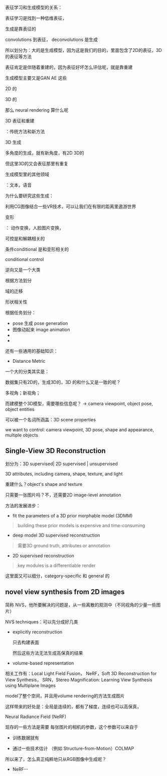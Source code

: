 表征学习和生成模型的关系：

表征学习是找到一种低维表征，

生成是靠表征的

convolutions 到表征， deconvolutions 是生成



所以划分为：大的是生成模型，因为这是我们的目的，里面包含了2D的表征，3D的表征等方法



表征肯定是伴随着重建的，因为表征好坏怎么评估呢，就是靠重建





生成模型主要又是GAN AE 这些



2D 的

3D 的



那么 neural rendering 算什么呢



3D 表征和重建

：传统方法和新方法

3D 生成



多角度的生成，就有新角度，有2D 3D的

但这里3D的又会表征那里有重复



生成模型里的其他领域

：文本，语音



为什么要研究这些生成：



利用CG图像结合一些VR技术，可以让我们在有限的距离里遨游世界



变形

： 动作变换，人脸图片变换，



可控是和解耦相关的



条件conditional 是和变形相关的



conditional control



逆向又是一个大类



根据方法划分



域的迁移



形状相关性





根据任务划分：

- pose 生成 pose generation
- 图像动起来 image animation
- 
- 



还有一些通用的基础知识：

- Distance Metric





一个大的分类其实是：

数据集只有2D的，生成3D的，3D 的和什么又是一致的呢？

多视角；新视角；

而建模整个3D模型，需要哪些信息呢？ -> camera viewpoint, object pose, object entities



可以被一个名词所涵盖：3D scene properties

we want to control: camera viewpoint, 3D pose, shape and appearance, multiple objects





## Single-View 3D Reconstruction

划分为：3D supervised| 2D supervised | unsupervised 



3D attributes, including camera, shape, texture, and light



重建什么？object's shape and texture

只需要一张图片吗？不，还需要2D image-level annotation

方法的发展进步：

- fit the parameters of a 3D prior morphable model (3DMM)

> building these prior models is expensive and time-consuming

- deep model 3D supervised reconstruction

> 需要3D ground truth, attributes or annotation

- 2D supervised reconstruction

> key modules is a differentiable render 





这里面又可以细分，category-specific 和 general 的





## novel view synthesis from 2D images

简称 NVS，他所要解决的问题是，从一些离散的观测中（不同视角的少量一些图片）



NVS techniques：可以先分成好几类

- explicitly reconstruction 

  只去构建表面

  然后这些方法无法生成高保真的结果

- volume-based representation 

相关工作有：Local Light Field Fusion， NeRF，Soft 3D Reconstruction for View Synthesis， SRN，Stereo Magnification: Learning View Synthesis using Multiplane Images

  model了整个空间，并且用volume rendering的方法生成图片

  这样带来的好处是：全局是连续的，都有了梯度，连续也可以高保真，

Neural Radiance Field (NeRF)



现存的一些方法是需要 每张图片的相机的参数，这个参数可以来自于

- 训练数据就有

- 通过一些技术估计 （例如 Structure-from-Motion）COLMAP

  



所以来了，怎么真正纯粹地只从RGB图像中生成呢？

- NeRF--



